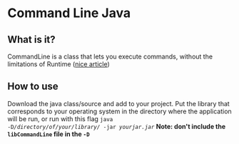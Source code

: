 # Command Line Java #
## What is it? ##
CommandLine is a class that lets you execute commands, without the limitations of Runtime (<a href="http://www.javaworld.com/article/2071275/core-java/when-runtime-exec---won-t.html">nice article</a>)
## How to use ##
Download the java class/source and add to your project. 
Put the library that corresponds to your operating system in the directory where the application will be run, 
or run with this flag 
<code>java -D<em>/directory/of/your/library/</em> -jar <em>yourjar.jar</em></code>
<strong>Note: don't include the <code>libCommandLine</code> file in the <code>-D</code></strong>
